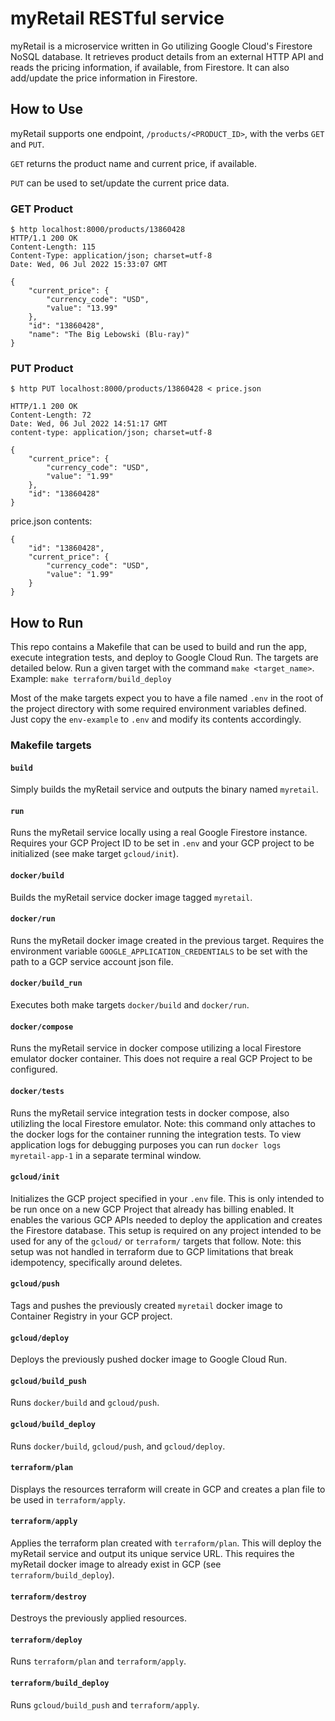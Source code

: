 # myRetail RESTful service

myRetail is a microservice written in Go utilizing Google Cloud's Firestore NoSQL database. It retrieves product details from an external HTTP API and reads the pricing information, if available, from Firestore. It can also add/update the price information in Firestore. 


## How to Use

myRetail supports one endpoint, `/products/<PRODUCT_ID>`, with the verbs `GET` and `PUT`.

`GET` returns the product name and current price, if available. 

`PUT` can be used to set/update the current price data.

### GET Product
```
$ http localhost:8000/products/13860428
HTTP/1.1 200 OK
Content-Length: 115
Content-Type: application/json; charset=utf-8
Date: Wed, 06 Jul 2022 15:33:07 GMT

{
    "current_price": {
        "currency_code": "USD", 
        "value": "13.99"
    }, 
    "id": "13860428", 
    "name": "The Big Lebowski (Blu-ray)"
}
```

### PUT Product
```
$ http PUT localhost:8000/products/13860428 < price.json 

HTTP/1.1 200 OK
Content-Length: 72
Date: Wed, 06 Jul 2022 14:51:17 GMT
content-type: application/json; charset=utf-8

{
    "current_price": {
        "currency_code": "USD", 
        "value": "1.99"
    }, 
    "id": "13860428"
}
```

price.json contents:
```
{
    "id": "13860428",
    "current_price": {
        "currency_code": "USD", 
        "value": "1.99"
    }
}
```

## How to Run

This repo contains a Makefile that can be used to build and run the app, execute integration tests, and deploy to Google Cloud Run. The targets are detailed below. Run a given target with the command `make <target_name>`. Example: `make terraform/build_deploy`

Most of the make targets expect you to have a file named `.env` in the root of the project directory with some required environment variables defined. Just copy the `env-example` to `.env` and modify its contents accordingly.


### Makefile targets


#### `build`
Simply builds the myRetail service and outputs the binary named `myretail`.

#### `run`
Runs the myRetail service locally using a real Google Firestore instance. Requires your GCP Project ID to be set in `.env` and your GCP project to be initialized (see make target `gcloud/init`).

#### `docker/build`
Builds the myRetail service docker image tagged `myretail`.

#### `docker/run`
Runs the myRetail docker image created in the previous target. Requires the environment variable `GOOGLE_APPLICATION_CREDENTIALS` to be set with the path to a GCP service account json file.

#### `docker/build_run`
Executes both make targets `docker/build` and `docker/run`.

#### `docker/compose`
Runs the myRetail service in docker compose utilizing a local Firestore emulator docker container. This does not require a real GCP Project to be configured.

#### `docker/tests`
Runs the myRetail service integration tests in docker compose, also utilizling the local Firestore emulator. Note: this command only attaches to the docker logs for the container running the integration tests. To view application logs for debugging purposes you can run `docker logs myretail-app-1` in a separate terminal window.

#### `gcloud/init`
Initializes the GCP project specified in your `.env` file. This is only intended to be run once on a new GCP Project that already has billing enabled. It enables the various GCP APIs needed to deploy the application and creates the Firestore database. This setup is required on any project intended to be used for any of the `gcloud/` or `terraform/` targets that follow. Note: this setup was not handled in terraform due to GCP limitations that break idempotency, specifically around deletes.

#### `gcloud/push`
Tags and pushes the previously created `myretail` docker image to Container Registry in your GCP project.

#### `gcloud/deploy`
Deploys the previously pushed docker image to Google Cloud Run.

#### `gcloud/build_push`
Runs `docker/build` and `gcloud/push`.

#### `gcloud/build_deploy`
Runs `docker/build`, `gcloud/push`, and `gcloud/deploy`.

#### `terraform/plan`
Displays the resources terraform will create in GCP and creates a plan file to be used in `terraform/apply`.

#### `terraform/apply`
Applies the terraform plan created with `terraform/plan`. This will deploy the myRetail service and output its unique service URL. This requires the myRetail docker image to already exist in GCP (see `terraform/build_deploy`).

#### `terraform/destroy`
Destroys the previously applied resources.

#### `terraform/deploy`
Runs `terraform/plan` and `terraform/apply`.

#### `terraform/build_deploy`
Runs `gcloud/build_push` and `terraform/apply`.
